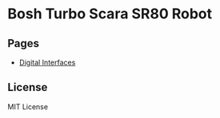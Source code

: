 # Bosh Turbo Scara SR80 Robot

## Pages

- [Digital Interfaces](docs/Digital%20Interfaces.md)

## License
MIT License